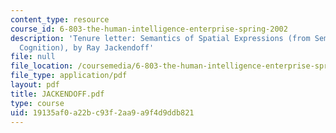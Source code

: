```yaml
---
content_type: resource
course_id: 6-803-the-human-intelligence-enterprise-spring-2002
description: 'Tenure letter: Semantics of Spatial Expressions (from Semantics and
  Cognition), by Ray Jackendoff'
file: null
file_location: /coursemedia/6-803-the-human-intelligence-enterprise-spring-2002/19135af0a22bc93f2aa9a9f4d9ddb821_JACKENDOFF.pdf
file_type: application/pdf
layout: pdf
title: JACKENDOFF.pdf
type: course
uid: 19135af0-a22b-c93f-2aa9-a9f4d9ddb821
---
```

